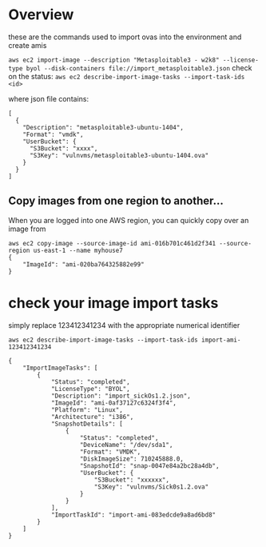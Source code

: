 # Overview
these are the commands used to import ovas into the environment and create
amis

`aws ec2 import-image --description "Metasploitable3 - w2k8" --license-type byol --disk-containers file://import_metasploitable3.json`
check on the status: `aws ec2 describe-import-image-tasks --import-task-ids <id>`

where json file contains:
```
[
  {
    "Description": "metasploitable3-ubuntu-1404",
    "Format": "vmdk",
    "UserBucket": {
      "S3Bucket": "xxxx",
      "S3Key": "vulnvms/metasploitable3-ubuntu-1404.ova"
    }
  }
]
```

## Copy images from one region to another... 
When you are logged into one AWS region, you can quickly copy over an image from 
```
aws ec2 copy-image --source-image-id ami-016b701c461d2f341 --source-region us-east-1 --name myhouse7
{
    "ImageId": "ami-020ba764325882e99"
}
```
# check your image import tasks
simply replace 123412341234 with the appropriate numerical identifier

`aws ec2 describe-import-image-tasks --import-task-ids import-ami-123412341234`
```
{
    "ImportImageTasks": [
        {
            "Status": "completed",
            "LicenseType": "BYOL",
            "Description": "import_sickOs1.2.json",
            "ImageId": "ami-0af37127c6324f3f4",
            "Platform": "Linux",
            "Architecture": "i386",
            "SnapshotDetails": [
                {
                    "Status": "completed",
                    "DeviceName": "/dev/sda1",
                    "Format": "VMDK",
                    "DiskImageSize": 710245888.0,
                    "SnapshotId": "snap-0047e84a2bc28a4db",
                    "UserBucket": {
                        "S3Bucket": "xxxxxx",
                        "S3Key": "vulnvms/Sick0s1.2.ova"
                    }
                }
            ],
            "ImportTaskId": "import-ami-083edcde9a8ad6bd8"
        }
    ]
}
```
